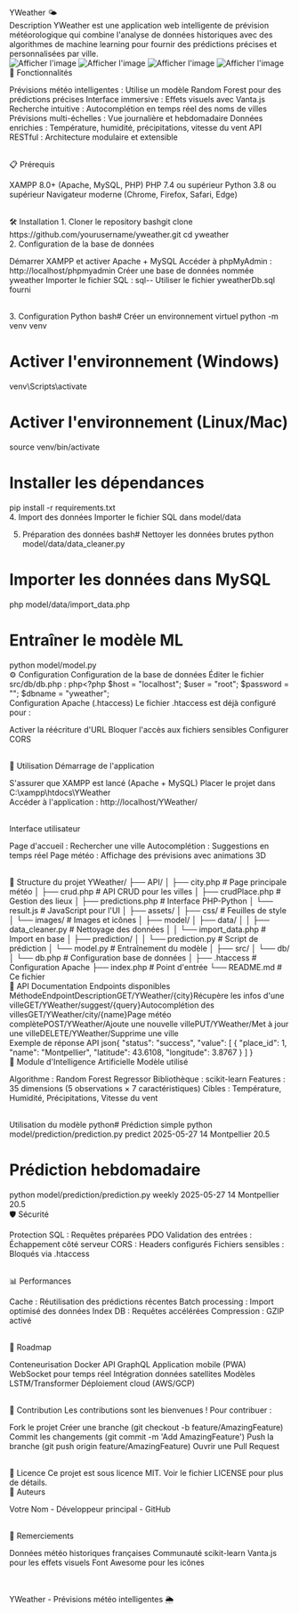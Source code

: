 YWeather 🌤️
<br>
Description
YWeather est une application web intelligente de prévision météorologique qui combine l'analyse de données historiques avec des algorithmes de machine learning pour fournir des prédictions précises et personnalisées par ville.
<br>
![Afficher l'image](https://img.shields.io/badge/Status-En%20d%C3%A9veloppement-yellow)
![Afficher l'image](https://img.shields.io/badge/PHP-7.4+-blue)
![Afficher l'image](https://img.shields.io/badge/Python-3.8+-green)
![Afficher l'image](https://img.shields.io/badge/License-MIT-red)
<br>
🚀 Fonctionnalités

Prévisions météo intelligentes : Utilise un modèle Random Forest pour des prédictions précises
Interface immersive : Effets visuels avec Vanta.js
Recherche intuitive : Autocomplétion en temps réel des noms de villes
Prévisions multi-échelles : Vue journalière et hebdomadaire
Données enrichies : Température, humidité, précipitations, vitesse du vent
API RESTful : Architecture modulaire et extensible

<br>
📋 Prérequis

XAMPP 8.0+ (Apache, MySQL, PHP)
PHP 7.4 ou supérieur
Python 3.8 ou supérieur
Navigateur moderne (Chrome, Firefox, Safari, Edge)

<br>
🛠️ Installation
1. Cloner le repository
bashgit clone https://github.com/yourusername/yweather.git
cd yweather
<br>
2. Configuration de la base de données

Démarrer XAMPP et activer Apache + MySQL
Accéder à phpMyAdmin : http://localhost/phpmyadmin
Créer une base de données nommée yweather
Importer le fichier SQL :
sql-- Utiliser le fichier yweatherDb.sql fourni


<br>
3. Configuration Python
bash# Créer un environnement virtuel
python -m venv venv

# Activer l'environnement (Windows)
venv\Scripts\activate

# Activer l'environnement (Linux/Mac)
source venv/bin/activate

# Installer les dépendances
pip install -r requirements.txt
<br>
4. Import des données
Importer le fichier SQL dans model/data

5. Préparation des données
bash# Nettoyer les données brutes
python model/data/data_cleaner.py

# Importer les données dans MySQL
php model/data/import_data.php

# Entraîner le modèle ML
python model/model.py
<br>
⚙️ Configuration
Configuration de la base de données
Éditer le fichier src/db/db.php :
php<?php
$host = "localhost";
$user = "root";
$password = "";
$dbname = "yweather";
<br>
Configuration Apache (.htaccess)
Le fichier .htaccess est déjà configuré pour :

Activer la réécriture d'URL
Bloquer l'accès aux fichiers sensibles
Configurer CORS

<br>
🚀 Utilisation
Démarrage de l'application

S'assurer que XAMPP est lancé (Apache + MySQL)
Placer le projet dans C:\xampp\htdocs\YWeather\
Accéder à l'application : http://localhost/YWeather/

<br>
Interface utilisateur

Page d'accueil : Rechercher une ville
Autocomplétion : Suggestions en temps réel
Page météo : Affichage des prévisions avec animations 3D

<br>
📁 Structure du projet
YWeather/
├── API/
│   ├── city.php          # Page principale météo
│   ├── crud.php          # API CRUD pour les villes
│   ├── crudPlace.php     # Gestion des lieux
│   ├── predictions.php   # Interface PHP-Python
│   └── result.js         # JavaScript pour l'UI
│
├── assets/
│   ├── css/             # Feuilles de style
│   └── images/          # Images et icônes
│
├── model/
│   ├── data/
│   │   ├── data_cleaner.py    # Nettoyage des données
│   │   └── import_data.php    # Import en base
│   ├── prediction/
│   │   └── prediction.py      # Script de prédiction
│   └── model.py              # Entraînement du modèle
│
├── src/
│   └── db/
│       └── db.php       # Configuration base de données
│
├── .htaccess            # Configuration Apache
├── index.php            # Point d'entrée
└── README.md            # Ce fichier
<br>
🔌 API Documentation
Endpoints disponibles
MéthodeEndpointDescriptionGET/YWeather/{city}Récupère les infos d'une villeGET/YWeather/suggest/{query}Autocomplétion des villesGET/YWeather/city/{name}Page météo complètePOST/YWeather/Ajoute une nouvelle villePUT/YWeather/Met à jour une villeDELETE/YWeather/Supprime une ville
<br>
Exemple de réponse API
json{
    "status": "success",
    "value": [
        {
            "place_id": 1,
            "name": "Montpellier",
            "latitude": 43.6108,
            "longitude": 3.8767
        }
    ]
}
<br>
🤖 Module d'Intelligence Artificielle
Modèle utilisé

Algorithme : Random Forest Regressor
Bibliothèque : scikit-learn
Features : 35 dimensions (5 observations × 7 caractéristiques)
Cibles : Température, Humidité, Précipitations, Vitesse du vent

<br>
Utilisation du modèle
python# Prédiction simple
python model/prediction/prediction.py predict 2025-05-27 14 Montpellier 20.5

# Prédiction hebdomadaire
python model/prediction/prediction.py weekly 2025-05-27 14 Montpellier 20.5
<br>
🛡️ Sécurité

Protection SQL : Requêtes préparées PDO
Validation des entrées : Échappement côté serveur
CORS : Headers configurés
Fichiers sensibles : Bloqués via .htaccess

<br>
📊 Performances

Cache : Réutilisation des prédictions récentes
Batch processing : Import optimisé des données
Index DB : Requêtes accélérées
Compression : GZIP activé

<br>
🚧 Roadmap

 Conteneurisation Docker
 API GraphQL
 Application mobile (PWA)
 WebSocket pour temps réel
 Intégration données satellites
 Modèles LSTM/Transformer
 Déploiement cloud (AWS/GCP)

<br>
🤝 Contribution
Les contributions sont les bienvenues ! Pour contribuer :

Fork le projet
Créer une branche (git checkout -b feature/AmazingFeature)
Commit les changements (git commit -m 'Add AmazingFeature')
Push la branche (git push origin feature/AmazingFeature)
Ouvrir une Pull Request

<br>
📝 Licence
Ce projet est sous licence MIT. Voir le fichier LICENSE pour plus de détails.
<br>
👥 Auteurs

Votre Nom - Développeur principal - GitHub

<br>
🙏 Remerciements

Données météo historiques françaises
Communauté scikit-learn
Vanta.js pour les effets visuels
Font Awesome pour les icônes

<br>

<br>
YWeather - Prévisions météo intelligentes 🌦️
<br>
